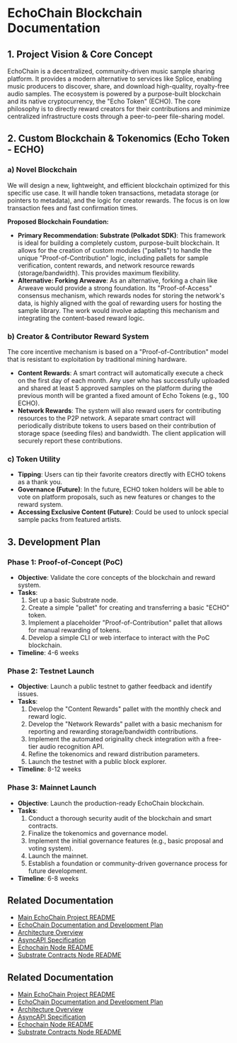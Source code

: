 # EchoChain Blockchain Documentation

## 1. Project Vision & Core Concept

EchoChain is a decentralized, community-driven music sample sharing platform. It provides a modern alternative to services like Splice, enabling music producers to discover, share, and download high-quality, royalty-free audio samples. The ecosystem is powered by a purpose-built blockchain and its native cryptocurrency, the "Echo Token" (ECHO). The core philosophy is to directly reward creators for their contributions and minimize centralized infrastructure costs through a peer-to-peer file-sharing model.

## 2. Custom Blockchain & Tokenomics (Echo Token - ECHO)

### a) Novel Blockchain

We will design a new, lightweight, and efficient blockchain optimized for this specific use case. It will handle token transactions, metadata storage (or pointers to metadata), and the logic for creator rewards. The focus is on low transaction fees and fast confirmation times.

**Proposed Blockchain Foundation:**

*   **Primary Recommendation: Substrate (Polkadot SDK)**: This framework is ideal for building a completely custom, purpose-built blockchain. It allows for the creation of custom modules ("pallets") to handle the unique "Proof-of-Contribution" logic, including pallets for sample verification, content rewards, and network resource rewards (storage/bandwidth). This provides maximum flexibility.
*   **Alternative: Forking Arweave**: As an alternative, forking a chain like Arweave would provide a strong foundation. Its "Proof-of-Access" consensus mechanism, which rewards nodes for storing the network's data, is highly aligned with the goal of rewarding users for hosting the sample library. The work would involve adapting this mechanism and integrating the content-based reward logic.

### b) Creator & Contributor Reward System

The core incentive mechanism is based on a "Proof-of-Contribution" model that is resistant to exploitation by traditional mining hardware.

*   **Content Rewards**: A smart contract will automatically execute a check on the first day of each month. Any user who has successfully uploaded and shared at least 5 approved samples on the platform during the previous month will be granted a fixed amount of Echo Tokens (e.g., 100 ECHO).
*   **Network Rewards**: The system will also reward users for contributing resources to the P2P network. A separate smart contract will periodically distribute tokens to users based on their contribution of storage space (seeding files) and bandwidth. The client application will securely report these contributions.

### c) Token Utility

*   **Tipping**: Users can tip their favorite creators directly with ECHO tokens as a thank you.
*   **Governance (Future)**: In the future, ECHO token holders will be able to vote on platform proposals, such as new features or changes to the reward system.
*   **Accessing Exclusive Content (Future)**: Could be used to unlock special sample packs from featured artists.

## 3. Development Plan

### Phase 1: Proof-of-Concept (PoC)

*   **Objective**: Validate the core concepts of the blockchain and reward system.
*   **Tasks**:
    1.  Set up a basic Substrate node.
    2.  Create a simple "pallet" for creating and transferring a basic "ECHO" token.
    3.  Implement a placeholder "Proof-of-Contribution" pallet that allows for manual rewarding of tokens.
    4.  Develop a simple CLI or web interface to interact with the PoC blockchain.
*   **Timeline**: 4-6 weeks

### Phase 2: Testnet Launch

*   **Objective**: Launch a public testnet to gather feedback and identify issues.
*   **Tasks**:
    1.  Develop the "Content Rewards" pallet with the monthly check and reward logic.
    2.  Develop the "Network Rewards" pallet with a basic mechanism for reporting and rewarding storage/bandwidth contributions.
    3.  Implement the automated originality check integration with a free-tier audio recognition API.
    4.  Refine the tokenomics and reward distribution parameters.
    5.  Launch the testnet with a public block explorer.
*   **Timeline**: 8-12 weeks

### Phase 3: Mainnet Launch

*   **Objective**: Launch the production-ready EchoChain blockchain.
*   **Tasks**:
    1.  Conduct a thorough security audit of the blockchain and smart contracts.
    2.  Finalize the tokenomics and governance model.
    3.  Implement the initial governance features (e.g., basic proposal and voting system).
    4.  Launch the mainnet.
    5.  Establish a foundation or community-driven governance process for future development.
*   **Timeline**: 6-8 weeks

## Related Documentation

*   [Main EchoChain Project README](../../README.md)
*   [EchoChain Documentation and Development Plan](../../docs/EchoChain_Documentation_and_Development_Plan.md)
*   [Architecture Overview](../../docs/architecture.md)
*   [AsyncAPI Specification](../../docs/asyncapi.yaml)
*   [Echochain Node README](./echochain-node/README.md)
*   [Substrate Contracts Node README](./substrate-contracts-node/README.md)

## Related Documentation

*   [Main EchoChain Project README](../../README.md)
*   [EchoChain Documentation and Development Plan](../../docs/EchoChain_Documentation_and_Development_Plan.md)
*   [Architecture Overview](../../docs/architecture.md)
*   [AsyncAPI Specification](../../docs/asyncapi.yaml)
*   [Echochain Node README](./echochain-node/README.md)
*   [Substrate Contracts Node README](./substrate-contracts-node/README.md)
